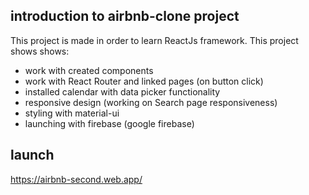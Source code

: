 ## introduction to airbnb-clone project
This project is made in order to learn ReactJs framework.
This project shows shows:

* work with created components
* work with React Router and linked pages (on button click)
* installed calendar with data picker functionality
* responsive design (working on Search page responsiveness)
* styling with material-ui
* launching with firebase (google firebase)

## launch
https://airbnb-second.web.app/



